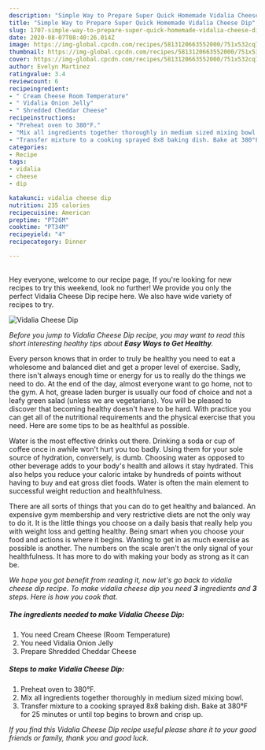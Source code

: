 ```yaml
---
description: "Simple Way to Prepare Super Quick Homemade Vidalia Cheese Dip"
title: "Simple Way to Prepare Super Quick Homemade Vidalia Cheese Dip"
slug: 1707-simple-way-to-prepare-super-quick-homemade-vidalia-cheese-dip
date: 2020-08-07T08:40:26.014Z
image: https://img-global.cpcdn.com/recipes/5813120663552000/751x532cq70/vidalia-cheese-dip-recipe-main-photo.jpg
thumbnail: https://img-global.cpcdn.com/recipes/5813120663552000/751x532cq70/vidalia-cheese-dip-recipe-main-photo.jpg
cover: https://img-global.cpcdn.com/recipes/5813120663552000/751x532cq70/vidalia-cheese-dip-recipe-main-photo.jpg
author: Evelyn Martinez
ratingvalue: 3.4
reviewcount: 6
recipeingredient:
- " Cream Cheese Room Temperature"
- " Vidalia Onion Jelly"
- " Shredded Cheddar Cheese"
recipeinstructions:
- "Preheat oven to 380°F."
- "Mix all ingredients together thoroughly in medium sized mixing bowl."
- "Transfer mixture to a cooking sprayed 8x8 baking dish. Bake at 380°F for 25 minutes or until top begins to brown and crisp up."
categories:
- Recipe
tags:
- vidalia
- cheese
- dip

katakunci: vidalia cheese dip 
nutrition: 235 calories
recipecuisine: American
preptime: "PT26M"
cooktime: "PT34M"
recipeyield: "4"
recipecategory: Dinner

---
```

<br>
Hey everyone, welcome to our recipe page, If you're looking for new recipes to try this weekend, look no further! We provide you only the perfect Vidalia Cheese Dip recipe here. We also have wide variety of recipes to try.
<br>


![Vidalia Cheese Dip](https://img-global.cpcdn.com/recipes/5813120663552000/751x532cq70/vidalia-cheese-dip-recipe-main-photo.jpg)

<i>Before you jump to Vidalia Cheese Dip recipe, you may want to read this short interesting healthy tips about <strong>Easy Ways to Get Healthy</strong>.</i>

Every person knows that in order to truly be healthy you need to eat a wholesome and balanced diet and get a proper level of exercise. Sadly, there isn't always enough time or energy for us to really do the things we need to do. At the end of the day, almost everyone want to go home, not to the gym. A hot, grease laden burger is usually our food of choice and not a leafy green salad (unless we are vegetarians). You will be pleased to discover that becoming healthy doesn't have to be hard. With practice you can get all of the nutritional requirements and the physical exercise that you need. Here are some tips to be as healthful as possible.

Water is the most effective drinks out there. Drinking a soda or cup of coffee once in awhile won't hurt you too badly. Using them for your sole source of hydration, conversely, is dumb. Choosing water as opposed to other beverage adds to your body's health and allows it stay hydrated. This also helps you reduce your caloric intake by hundreds of points without having to buy and eat gross diet foods. Water is often the main element to successful weight reduction and healthfulness.

There are all sorts of things that you can do to get healthy and balanced. An expensive gym membership and very restrictive diets are not the only way to do it. It is the little things you choose on a daily basis that really help you with weight loss and getting healthy. Being smart when you choose your food and actions is where it begins. Wanting to get in as much exercise as possible is another. The numbers on the scale aren't the only signal of your healthfulness. It has more to do with making your body as strong as it can be. 


<i>We hope you got benefit from reading it, now let's go back to vidalia cheese dip recipe. To make vidalia cheese dip you need <strong>3</strong> ingredients and <strong>3</strong> steps. Here is how you cook that.
</i>

##### The ingredients needed to make Vidalia Cheese Dip:

1. You need  Cream Cheese (Room Temperature)
1. You need  Vidalia Onion Jelly
1. Prepare  Shredded Cheddar Cheese


##### Steps to make Vidalia Cheese Dip:

1. Preheat oven to 380°F.
1. Mix all ingredients together thoroughly in medium sized mixing bowl.
1. Transfer mixture to a cooking sprayed 8x8 baking dish. Bake at 380°F for 25 minutes or until top begins to brown and crisp up.


<i>If you find this Vidalia Cheese Dip recipe useful please share it to your good friends or family, thank you and good luck.</i>
